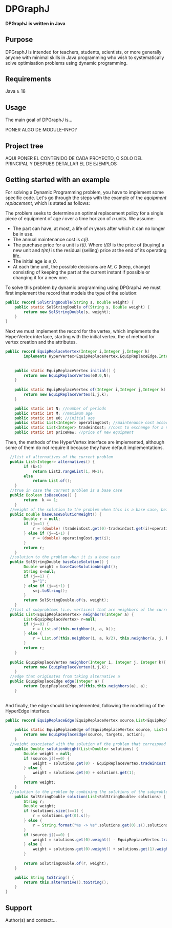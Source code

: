 # DPGraphJ

#### DPGraphJ is written in Java

## Purpose

DPGraphJ is intended for teachers, students, scientists, or more generally anyone with minimal skills in Java programming who wish to systematically solve optimisation problems using dynamic programming.

## Requirements

Java $\geq$ 18

## Usage

The main goal of DPGraphJ is...

PONER ALGO DE MODULE-INFO?

## Project tree

AQUI PONER EL CONTENIDO DE CADA PROYECTO, O SOLO DEL PRINCIPAL Y DESPUES DETALLAR EL DE EJEMPLOS

## Getting started with an example

For solving a Dynamic Programming problem, you have to implement some specific code. Let's go through the steps with the example of the *equipment replacement*, which is stated as follows: 

The problem seeks to determine an optimal replacement policy for a single piece of equipment of age *i* over a time horizon of *n* units. We assume:

- The part can have, at most, a life of *m* years after which it can no longer be in use.
- The annual maintenance cost is *c(i)*.
- The purchase price for a unit is *t(i)*. Where *t(0)* is the price of (buying) a new unit and *t(m)* is the residual (selling) price at the end of its operating life.
- The initial age is *e_0*.
- At each time unit, the possible decisions are *M*, *C* (keep, change) consisting of keeping the part at the current instant if possible or changing it for a new one.

To solve this problem by dynamic programming using DPGraphJ we must first implement the record that models the type of the solution:

```java
public record SolStringDouble(String s, Double weight) {
	public static SolStringDouble of(String s, Double weight) {
		return new SolStringDouble(s, weight);
	}
}
```
Next we must implement the record for the vertex, which implements the HyperVertex interface, starting with the initial vertex, the of method for vertex creation and the attributes.

```java
public record EquipReplaceVertex(Integer i,Integer j,Integer k) 
		implements HyperVertex<EquipReplaceVertex,EquipReplaceEdge,Integer,SolStringDouble> {
	
	
	public static EquipReplaceVertex initial() {	
		return new EquipReplaceVertex(e0,0,N);
	}
	
	public static EquipReplaceVertex of(Integer i,Integer j,Integer k) {	
		return new EquipReplaceVertex(i,j,k);
	}

	public static int N; //number of periods
	public static int M; //maximum age
	public static int e0; //initial age
	public static List<Integer> operatingCost; //maintenance cost according to age
	public static List<Integer> tradeinCost; //cost to exchange for a new one according to age
	public static int priceNew; //price of new equipment
```

Then, the methods of the HyperVertex interface are implemented, although some of them do not require it because they have default implementations. 

```java
  //list of alternatives of the current problem
  public List<Integer> alternatives() {
		if (k>1)
			return List2.rangeList(1, M+1);
		else 
			return List.of();
	}
  //true in case the current problem is a base case
  public Boolean isBaseCase() {
		return  k == 1; 
	}
  //weight of the solution to the problem when this is a base case, being the weight the value for the objective function to be optimised
  public Double baseCaseSolutionWeight() {
		Double r = null;
		if (j==1) {
			r = (double) (tradeinCost.get(0)-tradeinCost.get(i)+operatingCost.get(0));
		} else if (j==i+1) {
			r = (double) operatingCost.get(i);
		}
		return r;
	}
  //solution to the problem when it is a base case
  public SolStringDouble baseCaseSolution() {
		Double weight = baseCaseSolutionWeight();
		String s=null;
		if (j==1) {
			s="1";
		} else if (j==i+1) {
			s=j.toString();
		}
		return SolStringDouble.of(s, weight);
	}
  //list of subproblems (i.e. vertices) that are neighbors of the current problem when considering alternative a
  public List<EquipReplaceVertex> neighbors(Integer a) {
		List<EquipReplaceVertex> r=null;
		if (j==0) {
			r = List.of(this.neighbor(i, a, k));
		} else {
			r = List.of(this.neighbor(i, a, k/2), this.neighbor(a, j, k-k/2));
		}
		return r;
	}
  
  public EquipReplaceVertex neighbor(Integer i, Integer j, Integer k){
		return new EquipReplaceVertex(i,j,k);
	}
  //edge that originates from taking alternative a
  public EquipReplaceEdge edge(Integer a) {
		return EquipReplaceEdge.of(this,this.neighbors(a), a);
	}
	
```

And finally, the edge should be implemented, following the modelling of the HyperEdge interface.
```java
public record EquipReplaceEdge(EquipReplaceVertex source,List<EquipReplaceVertex> targets,Integer alternative) implements HyperEdge<EquipReplaceVertex,EquipReplaceEdge,Integer,SolStringDouble>{
	
	public static EquipReplaceEdge of(EquipReplaceVertex source, List<EquipReplaceVertex> targets, Integer action) {
		return new EquipReplaceEdge(source, targets, action);
	}
  //weight associated with the solution of the problem that correspond to the source vertex, combining the weights of the solutions of the subproblems
	public Double solutionWeight(List<Double> solutions) {
		Double weight = null;
		if (source.j()==0) {
			weight = solutions.get(0) - EquipReplaceVertex.tradeinCost.get(this.alternative());
		} else {
			weight = solutions.get(0) + solutions.get(1);
		}
		return weight;
	}
  //solution to the problem by combining the solutions of the subproblems
	public SolStringDouble solution(List<SolStringDouble> solutions) {
		String r;
		Double weight;
		if (solutions.size()==1) {
			r = solutions.get(0).s();
		} else {
			r = String.format("%s -> %s",solutions.get(0).s(),solutions.get(1).s());	
		}
		if (source.j()==0) {
			weight = solutions.get(0).weight() - EquipReplaceVertex.tradeinCost.get(this.alternative());
		} else {
			weight = solutions.get(0).weight() + solutions.get(1).weight();
		}
	
		return SolStringDouble.of(r, weight);	
	}

	public String toString() {
		return this.alternative().toString();
	}
}
```

## Support

Author(s) and contact:...
